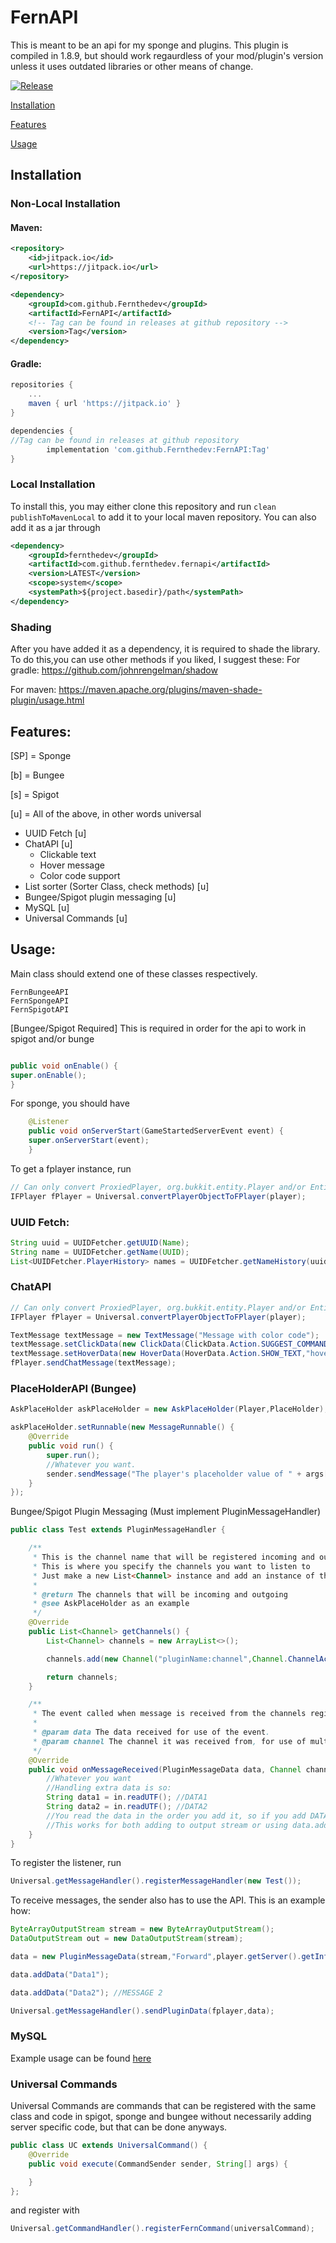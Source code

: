 # FernAPI
This is meant to be an api for my sponge and plugins. This plugin is compiled in 1.8.9, but should work regaurdless of your mod/plugin's version unless it uses outdated libraries or other means of change.

[![Release](https://jitpack.io/v/Fernthedev/FernAPI.svg)](https://jitpack.io/#Fernthedev/FernAPI)

[Installation](https://github.com/Fernthedev/FernAPI#installation)

[Features](https://github.com/Fernthedev/FernAPI#features)

[Usage](https://github.com/Fernthedev/FernAPI#usage)

## Installation

### Non-Local Installation
#### Maven:
```xml
<repository>
    <id>jitpack.io</id>
    <url>https://jitpack.io</url>
</repository>
```

```xml
<dependency>
    <groupId>com.github.Fernthedev</groupId>
    <artifactId>FernAPI</artifactId>
    <!-- Tag can be found in releases at github repository -->
    <version>Tag</version>
</dependency>
```

#### Gradle:
```gradle
repositories {
    ...
    maven { url 'https://jitpack.io' }
}
```

```gradle
dependencies {
//Tag can be found in releases at github repository
        implementation 'com.github.Fernthedev:FernAPI:Tag'
}
```

### Local Installation
To install this, you may either clone this repository and run 
`clean publishToMavenLocal` to add it to your local maven repository. You can also add it as a jar through 
```xml
<dependency>
    <groupId>fernthedev</groupId>
    <artifactId>com.github.fernthedev.fernapi</artifactId>
    <version>LATEST</version>
    <scope>system</scope>
    <systemPath>${project.basedir}/path</systemPath>
</dependency>
```

### Shading
After you have added it as a dependency, it is required to shade the library. To do this,you can use other methods if you liked, I suggest these:
For gradle: https://github.com/johnrengelman/shadow

For maven: https://maven.apache.org/plugins/maven-shade-plugin/usage.html

## Features:
[SP] = Sponge

[b] = Bungee

[s] = Spigot

[u] = All of the above, in other words universal

- UUID Fetch [u]
- ChatAPI [u]
  - Clickable text
  - Hover message
  - Color code support
- List sorter (Sorter Class, check methods) [u]
- Bungee/Spigot plugin messaging [u]
- MySQL [u]
- Universal Commands [u]

## Usage:
Main class should extend one of these classes respectively.
```
FernBungeeAPI
FernSpongeAPI
FernSpigotAPI
```
[Bungee/Spigot Required] This is required in order for the api to work in spigot and/or bunge
```java

public void onEnable() {
super.onEnable();
}
```
For sponge, you should have 
```java
    @Listener
    public void onServerStart(GameStartedServerEvent event) {
    super.onServerStart(event);
    }
```

To get a fplayer instance, run 
```java
// Can only convert ProxiedPlayer, org.bukkit.entity.Player and/or EntityPlayer
IFPlayer fPlayer = Universal.convertPlayerObjectToFPlayer(player);
```

### UUID Fetch:
```java
String uuid = UUIDFetcher.getUUID(Name);
String name = UUIDFetcher.getName(UUID);
List<UUIDFetcher.PlayerHistory> names = UUIDFetcher.getNameHistory(uuidPlayer);
```

### ChatAPI
```java
// Can only convert ProxiedPlayer, org.bukkit.entity.Player and/or EntityPlayer
IFPlayer fPlayer = Universal.convertPlayerObjectToFPlayer(player);

TextMessage textMessage = new TextMessage("Message with color code");
textMessage.setClickData(new ClickData(ClickData.Action.SUGGEST_COMMAND,"/example"));
textMessage.setHoverData(new HoverData(HoverData.Action.SHOW_TEXT,"hover text with color code"));
fPlayer.sendChatMessage(textMessage);
```

### PlaceHolderAPI (Bungee)
```java
AskPlaceHolder askPlaceHolder = new AskPlaceHolder(Player,PlaceHolder);

askPlaceHolder.setRunnable(new MessageRunnable() {
    @Override
    public void run() {
        super.run();
        //Whatever you want.
        sender.sendMessage("The player's placeholder value of " + args[1] + " is " + askPlaceHolder.getPlaceHolderResult());
    }
});
```

Bungee/Spigot Plugin Messaging (Must implement PluginMessageHandler)
```java
public class Test extends PluginMessageHandler {

    /**
     * This is the channel name that will be registered incoming and outcoming
     * This is where you specify the channels you want to listen to
     * Just make a new List<Channel> instance and add an instance of the channel accordingly.
     *
     * @return The channels that will be incoming and outgoing
     * @see AskPlaceHolder as an example
     */
    @Override
    public List<Channel> getChannels() {
        List<Channel> channels = new ArrayList<>();

        channels.add(new Channel("pluginName:channel",Channel.ChannelAction.BOTH));

        return channels;
    }

    /**
     * The event called when message is received from the channels registered
     *
     * @param data The data received for use of the event.
     * @param channel The channel it was received from, for use of multiple channels in one listener
     */
    @Override
    public void onMessageReceived(PluginMessageData data, Channel channel) {
        //Whatever you want
        //Handling extra data is so:
        String data1 = in.readUTF(); //DATA1
        String data2 = in.readUTF(); //DATA2
        //You read the data in the order you add it, so if you add DATA1 first, you read it first, then second DATA2 etc.
        //This works for both adding to output stream or using data.addData();
    }
}
```
To register the listener, run 
```java
Universal.getMessageHandler().registerMessageHandler(new Test());
```
To receive messages, the sender also has to use the API. This is an example how:
```java
ByteArrayOutputStream stream = new ByteArrayOutputStream();
DataOutputStream out = new DataOutputStream(stream);

data = new PluginMessageData(stream,"Forward",player.getServer().getInfo().getName(),Sub channel such as "Channel1",Channel you defined in your getChannels() method "pluginName:channel");

data.addData("Data1");

data.addData("Data2"); //MESSAGE 2

Universal.getMessageHandler().sendPluginData(fplayer,data);
```

### MySQL
Example usage can be found [here](https://github.com/Fernthedev/FernAPI/tree/master/com.github.fernthedev.fernapi-common/src/main/java/com/github/fernthedev/com.github.fernthedev.fernapi/universal/examples)

### Universal Commands
Universal Commands are commands that can be registered with the same class and code in spigot, sponge and bungee without necessarily adding server specific code, but that can be done anyways.
```java
public class UC extends UniversalCommand() {
    @Override
    public void execute(CommandSender sender, String[] args) {

    }
};
```
and register with 
```java
Universal.getCommandHandler().registerFernCommand(universalCommand);
```
